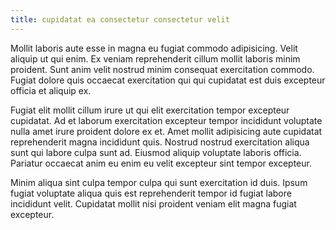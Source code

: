 ```yaml
---
title: cupidatat ea consectetur consectetur velit
---
```


Mollit laboris aute esse in magna eu fugiat commodo adipisicing. Velit aliquip ut qui enim. Ex veniam reprehenderit cillum mollit laboris minim proident. Sunt anim velit nostrud minim consequat exercitation commodo. Fugiat dolore quis occaecat exercitation qui qui cupidatat est duis excepteur officia et aliquip ex.

Fugiat elit mollit cillum irure ut qui elit exercitation tempor excepteur cupidatat. Ad et laborum exercitation excepteur tempor incididunt voluptate nulla amet irure proident dolore ex et. Amet mollit adipisicing aute cupidatat reprehenderit magna incididunt quis. Nostrud nostrud exercitation aliqua sunt qui labore culpa sunt ad. Eiusmod aliquip voluptate laboris officia. Pariatur occaecat anim eu enim eu velit excepteur sint tempor excepteur.

Minim aliqua sint culpa tempor culpa qui sunt exercitation id duis. Ipsum fugiat voluptate aliqua quis est reprehenderit tempor id fugiat labore incididunt velit. Cupidatat mollit nisi proident veniam elit magna fugiat excepteur.